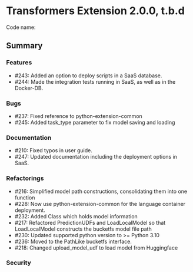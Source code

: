 # Transformers Extension 2.0.0, t.b.d

Code name: 

## Summary


### Features

- #243: Added an option to deploy scripts in a SaaS database. 
- #244: Made the integration tests running in SaaS, as well as in the Docker-DB.

### Bugs

- #237: Fixed reference to python-extension-common
- #245: Added task_type parameter to fix model saving and loading

### Documentation

- #210: Fixed typos in user guide.
- #247: Updated documentation including the deployment options in SaaS.

### Refactorings

- #216: Simplified model path constructions, consolidating them into one function
- #228: Now use python-extension-common for the language container deployment.
- #232: Added Class which holds model information  
- #217: Refactored PredictionUDFs and LoadLocalModel so that LoadLocalModel constructs the bucketfs model file path
- #230: Updated supported python version to >= Python 3.10
- #236: Moved to the PathLike bucketfs interface.
- #218: Changed upload_model_udf to load model from Huggingface

### Security 
